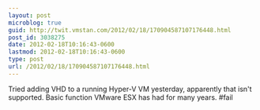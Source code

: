 ```yaml
---
layout: post
microblog: true
guid: http://twit.vmstan.com/2012/02/18/170904587107176448.html
post_id: 3038275
date: 2012-02-18T10:16:43-0600
lastmod: 2012-02-18T10:16:43-0600
type: post
url: /2012/02/18/170904587107176448.html
---
```

Tried adding VHD to a running Hyper-V VM yesterday, apparently that isn't supported. Basic function VMware ESX has had for many years. #fail

